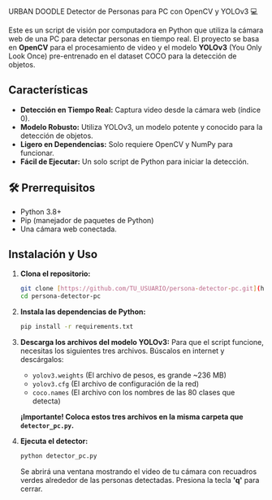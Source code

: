 URBAN DOODLE
Detector de Personas para PC con OpenCV y YOLOv3 💻

Este es un script de visión por computadora en Python que utiliza la cámara web de una PC para detectar personas en tiempo real. El proyecto se basa en **OpenCV** para el procesamiento de video y el modelo **YOLOv3** (You Only Look Once) pre-entrenado en el dataset COCO para la detección de objetos.

##  Características

- **Detección en Tiempo Real:** Captura video desde la cámara web (índice 0).
- **Modelo Robusto:** Utiliza YOLOv3, un modelo potente y conocido para la detección de objetos.
- **Ligero en Dependencias:** Solo requiere OpenCV y NumPy para funcionar.
- **Fácil de Ejecutar:** Un solo script de Python para iniciar la detección.



## 🛠️ Prerrequisitos

- Python 3.8+
- Pip (manejador de paquetes de Python)
- Una cámara web conectada.

## Instalación y Uso

1.  **Clona el repositorio:**
    ```bash
    git clone [https://github.com/TU_USUARIO/persona-detector-pc.git](https://github.com/TU_USUARIO/persona-detector-pc.git)
    cd persona-detector-pc
    ```

2.  **Instala las dependencias de Python:**
    ```bash
    pip install -r requirements.txt
    ```

3.  **Descarga los archivos del modelo YOLOv3:**
    Para que el script funcione, necesitas los siguientes tres archivos. Búscalos en internet y descárgalos:
    - `yolov3.weights` (El archivo de pesos, es grande ~236 MB)
    - `yolov3.cfg` (El archivo de configuración de la red)
    - `coco.names` (El archivo con los nombres de las 80 clases que detecta)
    
    **¡Importante! Coloca estos tres archivos en la misma carpeta que `detector_pc.py`.**

4.  **Ejecuta el detector:**
    ```bash
    python detector_pc.py
    ```
    Se abrirá una ventana mostrando el video de tu cámara con recuadros verdes alrededor de las personas detectadas. Presiona la tecla **'q'** para cerrar.

